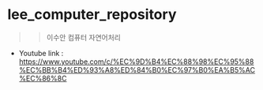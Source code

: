 # lee_computer_repository
>> 이수안 컴퓨터 자연어처리
* Youtube link : <https://www.youtube.com/c/%EC%9D%B4%EC%88%98%EC%95%88%EC%BB%B4%ED%93%A8%ED%84%B0%EC%97%B0%EA%B5%AC%EC%86%8C>

